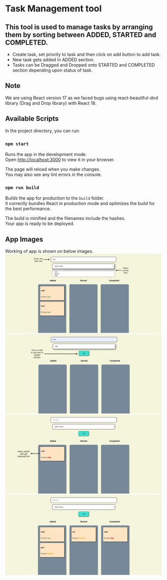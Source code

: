 # Task Management tool

## This tool is used to manage tasks by arranging them by sorting between ADDED, STARTED and COMPLETED.

- Create task, set priority to task and then click on add button to add task.
- New task gets added in ADDED section.
- Tasks can be Dragged and Dropped onto STARTED and COMPLETED section depending upon status of task.


## Note

We are using React version 17 as we faced bugs using react-beautiful-dnd library (Drag and Drop library) with React 18.

## Available Scripts

In the project directory, you can run:

### `npm start`

Runs the app in the development mode.\
Open [http://localhost:3000](http://localhost:3000) to view it in your browser.

The page will reload when you make changes.\
You may also see any lint errors in the console.

### `npm run build`

Builds the app for production to the `build` folder.\
It correctly bundles React in production mode and optimizes the build for the best performance.

The build is minified and the filenames include the hashes.\
Your app is ready to be deployed.

## App Images

Working of app is shown on below images.
![app snapshot1](./public/assets/appSnapshot1.jpg)
![app snapshot2](./public/assets/appSnapshot2.jpg)
![app snapshot3](./public/assets/appSnapshot3.jpg)
![app snapshot4](./public/assets/appSnapshot4.jpg)
